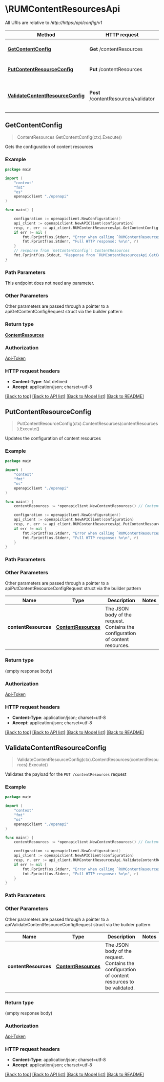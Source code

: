 # \RUMContentResourcesApi

All URIs are relative to *http://https:/api/config/v1*

Method | HTTP request | Description
------------- | ------------- | -------------
[**GetContentConfig**](RUMContentResourcesApi.md#GetContentConfig) | **Get** /contentResources | Gets the configuration of content resources
[**PutContentResourceConfig**](RUMContentResourcesApi.md#PutContentResourceConfig) | **Put** /contentResources | Updates the configuration of content resources
[**ValidateContentResourceConfig**](RUMContentResourcesApi.md#ValidateContentResourceConfig) | **Post** /contentResources/validator | Validates the payload for the &#x60;PUT /contentResources&#x60; request



## GetContentConfig

> ContentResources GetContentConfig(ctx).Execute()

Gets the configuration of content resources

### Example

```go
package main

import (
    "context"
    "fmt"
    "os"
    openapiclient "./openapi"
)

func main() {

    configuration := openapiclient.NewConfiguration()
    api_client := openapiclient.NewAPIClient(configuration)
    resp, r, err := api_client.RUMContentResourcesApi.GetContentConfig(context.Background()).Execute()
    if err != nil {
        fmt.Fprintf(os.Stderr, "Error when calling `RUMContentResourcesApi.GetContentConfig``: %v\n", err)
        fmt.Fprintf(os.Stderr, "Full HTTP response: %v\n", r)
    }
    // response from `GetContentConfig`: ContentResources
    fmt.Fprintf(os.Stdout, "Response from `RUMContentResourcesApi.GetContentConfig`: %v\n", resp)
}
```

### Path Parameters

This endpoint does not need any parameter.

### Other Parameters

Other parameters are passed through a pointer to a apiGetContentConfigRequest struct via the builder pattern


### Return type

[**ContentResources**](ContentResources.md)

### Authorization

[Api-Token](../README.md#Api-Token)

### HTTP request headers

- **Content-Type**: Not defined
- **Accept**: application/json; charset=utf-8

[[Back to top]](#) [[Back to API list]](../README.md#documentation-for-api-endpoints)
[[Back to Model list]](../README.md#documentation-for-models)
[[Back to README]](../README.md)


## PutContentResourceConfig

> PutContentResourceConfig(ctx).ContentResources(contentResources).Execute()

Updates the configuration of content resources

### Example

```go
package main

import (
    "context"
    "fmt"
    "os"
    openapiclient "./openapi"
)

func main() {
    contentResources := *openapiclient.NewContentResources() // ContentResources | The JSON body of the request. Contains the configuration of content resources. (optional)

    configuration := openapiclient.NewConfiguration()
    api_client := openapiclient.NewAPIClient(configuration)
    resp, r, err := api_client.RUMContentResourcesApi.PutContentResourceConfig(context.Background()).ContentResources(contentResources).Execute()
    if err != nil {
        fmt.Fprintf(os.Stderr, "Error when calling `RUMContentResourcesApi.PutContentResourceConfig``: %v\n", err)
        fmt.Fprintf(os.Stderr, "Full HTTP response: %v\n", r)
    }
}
```

### Path Parameters



### Other Parameters

Other parameters are passed through a pointer to a apiPutContentResourceConfigRequest struct via the builder pattern


Name | Type | Description  | Notes
------------- | ------------- | ------------- | -------------
 **contentResources** | [**ContentResources**](ContentResources.md) | The JSON body of the request. Contains the configuration of content resources. | 

### Return type

 (empty response body)

### Authorization

[Api-Token](../README.md#Api-Token)

### HTTP request headers

- **Content-Type**: application/json; charset=utf-8
- **Accept**: application/json; charset=utf-8

[[Back to top]](#) [[Back to API list]](../README.md#documentation-for-api-endpoints)
[[Back to Model list]](../README.md#documentation-for-models)
[[Back to README]](../README.md)


## ValidateContentResourceConfig

> ValidateContentResourceConfig(ctx).ContentResources(contentResources).Execute()

Validates the payload for the `PUT /contentResources` request

### Example

```go
package main

import (
    "context"
    "fmt"
    "os"
    openapiclient "./openapi"
)

func main() {
    contentResources := *openapiclient.NewContentResources() // ContentResources | The JSON body of the request. Contains the configuration of content resources to be validated. (optional)

    configuration := openapiclient.NewConfiguration()
    api_client := openapiclient.NewAPIClient(configuration)
    resp, r, err := api_client.RUMContentResourcesApi.ValidateContentResourceConfig(context.Background()).ContentResources(contentResources).Execute()
    if err != nil {
        fmt.Fprintf(os.Stderr, "Error when calling `RUMContentResourcesApi.ValidateContentResourceConfig``: %v\n", err)
        fmt.Fprintf(os.Stderr, "Full HTTP response: %v\n", r)
    }
}
```

### Path Parameters



### Other Parameters

Other parameters are passed through a pointer to a apiValidateContentResourceConfigRequest struct via the builder pattern


Name | Type | Description  | Notes
------------- | ------------- | ------------- | -------------
 **contentResources** | [**ContentResources**](ContentResources.md) | The JSON body of the request. Contains the configuration of content resources to be validated. | 

### Return type

 (empty response body)

### Authorization

[Api-Token](../README.md#Api-Token)

### HTTP request headers

- **Content-Type**: application/json; charset=utf-8
- **Accept**: application/json; charset=utf-8

[[Back to top]](#) [[Back to API list]](../README.md#documentation-for-api-endpoints)
[[Back to Model list]](../README.md#documentation-for-models)
[[Back to README]](../README.md)

